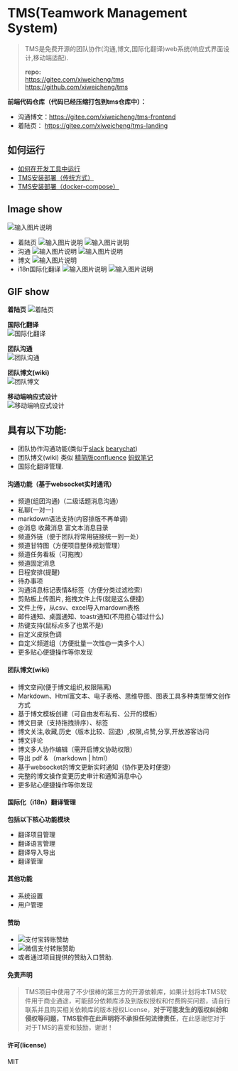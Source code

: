 # TMS(Teamwork Management System)
> TMS是免费开源的团队协作(沟通,博文,国际化翻译)web系统(响应式界面设计,移动端适配).
>    
> **repo:**  
> https://gitee.com/xiweicheng/tms  
> https://github.com/xiweicheng/tms  

 **前端代码仓库（代码已经压缩打包到tms仓库中）：** 
- 沟通博文：https://gitee.com/xiweicheng/tms-frontend
- 着陆页： https://gitee.com/xiweicheng/tms-landing


## 如何运行

- [如何在开发工具中运行](https://gitee.com/xiweicheng/tms/wikis/%E5%A6%82%E4%BD%95%E5%9C%A8%E5%BC%80%E5%8F%91%E5%B7%A5%E5%85%B7%E4%B8%AD%E8%BF%90%E8%A1%8C?sort_id=351959)
- [TMS安装部署（传统方式）](https://gitee.com/xiweicheng/tms/wikis/TMS%E5%AE%89%E8%A3%85%E9%83%A8%E7%BD%B2%EF%BC%88%E4%BC%A0%E7%BB%9F%E6%96%B9%E5%BC%8F%EF%BC%89?sort_id=21982)
- [TMS安装部署（docker-compose）](https://gitee.com/xiweicheng/tms/wikis/TMS%E5%AE%89%E8%A3%85%E9%83%A8%E7%BD%B2%EF%BC%88docker-compose%EF%BC%89?sort_id=21977)


## Image show

![输入图片说明](https://images.gitee.com/uploads/images/2020/0524/095513_cf21d89f_19723.png "屏幕截图.png")
- 着陆页
![输入图片说明](https://images.gitee.com/uploads/images/2020/0524/095934_1f5d8d9f_19723.png "屏幕截图.png")
![输入图片说明](https://images.gitee.com/uploads/images/2020/0524/100018_b2efad09_19723.png "屏幕截图.png")
- 沟通
![输入图片说明](https://images.gitee.com/uploads/images/2020/0524/095724_988eab53_19723.png "屏幕截图.png")
![输入图片说明](https://images.gitee.com/uploads/images/2020/0524/095637_6624a690_19723.png "屏幕截图.png")
- 博文
![输入图片说明](https://images.gitee.com/uploads/images/2020/0524/095759_aed0a835_19723.png "屏幕截图.png")
- i18n国际化翻译
![输入图片说明](https://images.gitee.com/uploads/images/2020/0524/100111_088dcdf4_19723.png "屏幕截图.png")
![输入图片说明](https://images.gitee.com/uploads/images/2020/0524/100201_956e39e6_19723.png "屏幕截图.png")

## GIF show 

**着陆页** 
![着陆页](http://imagizer.imageshack.us/a/img923/7662/AC8F68.gif)

**国际化翻译**  
![国际化翻译](http://imageshack.com/a/img924/7042/t1Lto8.gif) 

**团队沟通**  
![团队沟通](http://imageshack.com/a/img923/9146/CaecMK.gif) 

**团队博文(wiki)**  
![团队博文](http://imageshack.com/a/img922/9337/yhtpMU.gif) 

**移动端响应式设计**  
![移动端响应式设计](http://imageshack.com/a/img923/4710/QkXzJb.gif) 

## 具有以下功能:
- 团队协作沟通功能(类似于[slack](https://slack.com/) [bearychat](https://bearychat.com/))
- 团队博文(wiki) 类似 [精简版confluence](http://baike.baidu.com/link?url=0TtAZuIP9nh31TCEQVSjtgS6-oUt9_M2mgdHu3XBSgF8DZR7u_Yv-XmUK3Yz133kx_2AhlFufEJhHJOgshXJJYst78ahDRto5NsSwWqdMBy) [蚂蚁笔记](https://leanote.com/)
- 国际化翻译管理.

#### 沟通功能（基于websocket实时通讯）
- 频道(组团沟通)（二级话题消息沟通）
- 私聊(一对一)
- markdown语法支持(内容排版不再单调)
- @消息 收藏消息 富文本消息目录
- 频道外链（便于团队将常用链接统一到一处）
- 频道甘特图（方便项目整体规划管理）
- 频道任务看板（可拖拽）
- 频道固定消息
- 日程安排(提醒)
- 待办事项
- 沟通消息标记表情&标签（方便分类过滤检索）
- 剪贴板上传图片, 拖拽文件上传(就是这么便捷)
- 文件上传，从csv、excel导入mardown表格
- 邮件通知、桌面通知、toastr通知(不用担心错过什么)
- 热键支持(鼠标点多了也累不是)
- 自定义皮肤色调
- 自定义频道组（方便批量一次性@一类多个人）
- 更多贴心便捷操作等你发现

#### 团队博文(wiki)
- 博文空间(便于博文组织,权限隔离)
- Markdown、Html富文本、电子表格、思维导图、图表工具多种类型博文创作方式
- 基于博文模板创建（可自由发布私有、公开的模板）
- 博文目录（支持拖拽排序）、标签
- 博文关注,收藏,历史（版本比较、回退）,权限,点赞,分享,开放游客访问
- 博文评论
- 博文多人协作编辑（需开启博文协助权限）
- 导出 pdf & （markdown | html）
- 基于websocket的博文更新实时通知（协作更及时便捷）
- 完整的博文操作变更历史审计和通知消息中心
- 更多贴心便捷操作等你发现


#### 国际化（i18n）翻译管理
**包括以下核心功能模块**
- 翻译项目管理
- 翻译语言管理
- 翻译导入导出
- 翻译管理

#### 其他功能
- 系统设置
- 用户管理

#### 赞助
- ![支付宝转账赞助](https://git.oschina.net/uploads/images/2017/0511/150721_33f53da9_19723.jpeg "支付宝转账赞助") 
- ![微信支付转账赞助](https://git.oschina.net/uploads/images/2017/0511/150742_d8f40866_19723.png "微信支付转账赞助") 
- 或者通过项目提供的赞助入口赞助. 

#### 免责声明

> TMS项目中使用了不少很棒的第三方的开源依赖库，如果计划将本TMS软件用于商业通途，可能部分依赖库涉及到版权授权和付费购买问题，请自行联系并且购买相关依赖库的版本授权License，**对于可能发生的版权纠纷和侵权等问题，TMS软件在此声明将不承担任何法律责任**，在此感谢您对于对于TMS的喜爱和鼓励，谢谢！  


#### 许可(license)
MIT